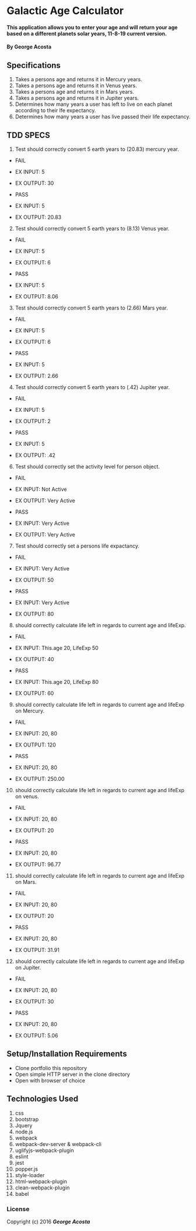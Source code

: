 # Galactic Age Calculator

#### This application allows you to enter your age and will return your age based on a different planets solar years, 11-8-19 current version.

#### By George Acosta

## Specifications

1. Takes a persons age and returns it in Mercury years. 
2. Takes a persons age and returns it in Venus years. 
3. Takes a persons age and returns it in Mars years. 
4. Takes a persons age and returns it in Jupiter years. 
5. Determines how many years a user has left to live on each planet according to their lfe expectancy.
6. Determines how many years a user has live passed their life expectancy.

## TDD SPECS
1. Test should correctly convert 5 earth years to (20.83) mercury year.

* FAIL
* EX INPUT: 5
* EX OUTPUT: 30

* PASS
* EX INPUT: 5
* EX OUTPUT: 20.83

2. Test should correctly convert 5 earth years to (8.13) Venus year.
* FAIL
* EX INPUT: 5
* EX OUTPUT: 6

* PASS
* EX INPUT: 5
* EX OUTPUT: 8.06
3. Test should correctly convert 5 earth years to (2.66) Mars year.
* FAIL
* EX INPUT: 5
* EX OUTPUT: 6

* PASS
* EX INPUT: 5 
* EX OUTPUT: 2.66
4. Test should correctly convert 5 earth years to (.42) Jupiter year.
* FAIL
* EX INPUT: 5
* EX OUTPUT: 2

* PASS
* EX INPUT: 5
* EX OUTPUT: .42

6. Test should correctly set the activity level for person object.
* FAIL
* EX INPUT: Not Active
* EX OUTPUT: Very Active

* PASS
* EX INPUT: Very Active
* EX OUTPUT: Very Active

7. Test should correctly set a persons life expactancy. 
* FAIL
* EX INPUT: Very Active
* EX OUTPUT: 50

* PASS
* EX INPUT: Very Active 
* EX OUTPUT: 80

8. should correctly calculate life left in regards to current age and lifeExp. 
* FAIL
* EX INPUT: This.age 20, LifeExp 50
* EX OUTPUT: 40

* PASS
* EX INPUT: This.age 20, LifeExp 80
* EX OUTPUT: 60

9. should correctly calculate life left in regards to current age and lifeExp on Mercury.
* FAIL
* EX INPUT:  20, 80
* EX OUTPUT: 120

* PASS
* EX INPUT: 20, 80
* EX OUTPUT: 250.00

10. should correctly calculate life left in regards to current age and lifeExp on venus.
* FAIL
* EX INPUT:  20, 80
* EX OUTPUT: 20

* PASS
* EX INPUT: 20, 80
* EX OUTPUT: 96.77

11. should correctly calculate life left in regards to current age and lifeExp on Mars.
* FAIL
* EX INPUT:  20, 80
* EX OUTPUT: 20

* PASS
* EX INPUT: 20, 80
* EX OUTPUT: 31.91

12. should correctly calculate life left in regards to current age and lifeExp on Jupiter.
* FAIL
* EX INPUT:  20, 80
* EX OUTPUT: 30

* PASS
* EX INPUT: 20, 80
* EX OUTPUT: 5.06

## Setup/Installation Requirements

* Clone portfolio this repository
* Open simple HTTP server in the clone directory
* Open with browser of choice


## Technologies Used

1. css
2. bootstrap
3. Jquery
4. node.js
5. webpack
6. webpack-dev-server & webpack-cli
8. uglifyjs-webpack-plugin
9. eslint 
7. jest
10. popper.js
11. style-loader
12. html-webpack-plugin
13. clean-webpack-plugin
14. babel


### License

Copyright (c) 2016 **_George Acosta_**
